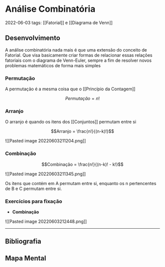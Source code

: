 # Análise Combinatória
2022-06-03
tags: [[Fatorial]] e [[Diagrama de Venn]]

## Desenvolvimento

A análise combinatória nada mais é que uma extensão do conceito de Fatorial. Que visa basicamente criar formas de relacionar essas relações fatoriais com o diagrama de Venn-Euler, sempre a fim de resolver novos problemas matemáticos de forma mais simples

### Permutação

A permutação é a mesma coisa que o [[Princípio da Contagem]]

$$Permutação = n!$$

### Arranjo

O arranjo é quando os itens dos [[Conjuntos]] permutam entre si

$$Arranjo = \frac{n!}{(n-k)!}$$

![[Pasted image 20220603211204.png]]

### Combinação

$$Combinação = \frac{n!}{(n-k)! - k!}$$

![[Pasted image 20220603211345.png]]

Os itens que contém em A permutam entre si, enquanto os n pertencentes de B e C permutam entre si.

### Exercícios para fixação

* **Combinação**

![[Pasted image 20220603212448.png]]

-----------------------------------------------
## Bibliografia
## Mapa Mental